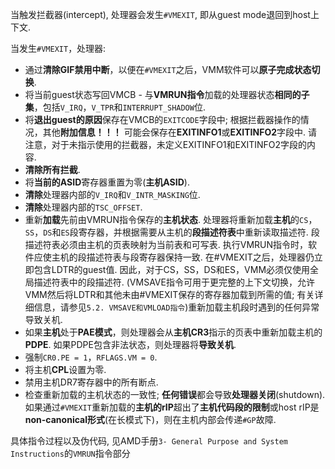 
当触发拦截器(intercept), 处理器会发生`#VMEXIT`, 即从guest mode退回到host上下文.

当发生`#VMEXIT`，处理器: 
* 通过**清除GIF禁用中断**，以便在`#VMEXIT`之后，VMM软件可以**原子完成状态切换**. 
* 将当前guest状态写回VMCB - 与**VMRUN指令**加载的处理器状态**相同的子集**，包括`V_IRQ`，`V_TPR`和`INTERRUPT_SHADOW`位. 
* 将**退出guest的原因**保存在VMCB的`EXITCODE`字段中; 根据拦截器操作的情况，其他**附加信息！！！** 可能会保存在**EXITINFO1**或**EXITINFO2**字段中. 请注意，对于未指示使用的拦截器，未定义EXITINFO1和EXITINFO2字段的内容. 
* **清除所有拦截**. 
* 将**当前的ASID**寄存器重置为零(**主机ASID**). 
* **清除**处理器内部的`V_IRQ`和`V_INTR_MASKING`位. 
* **清除**处理器内部的`TSC_OFFSET`. 
* 重新**加载**先前由VMRUN指令保存的**主机状态**. 处理器将重新加载**主机**的`CS`，`SS`，`DS`和`ES`段寄存器，并根据需要从主机的**段描述符表**中重新读取描述符. 段描述符表必须由主机的页表映射为当前表和可写表. 执行VMRUN指令时，软件应使主机的段描述符表与段寄存器保持一致. 在#VMEXIT之后，处理器仍立即包含LDTR的guest值. 因此，对于CS，SS，DS和ES，VMM必须仅使用全局描述符表中的段描述符.  (VMSAVE指令可用于更完整的上下文切换，允许VMM然后将LDTR和其他未由#VMEXIT保存的寄存器加载到所需的值; 有关详细信息，请参见`5.2. VMSAVE和VMLOAD指令`)重新加载主机段时遇到的任何异常导致关机. 
* 如果**主机**处于**PAE模式**，则处理器会从**主机CR3**指示的页表中重新加载主机的**PDPE**. 如果PDPE包含非法状态，则处理器将**导致关机**. 
* 强制`CR0.PE = 1`，`RFLAGS.VM = 0`. 
* 将主机**CPL**设置为零. 
* 禁用主机DR7寄存器中的所有断点. 
* 检查重新加载的主机状态的一致性; **任何错误**都会导致**处理器关闭**(shutdown). 如果通过`#VMEXIT`重新加载的**主机的rIP**超出了**主机代码段的限制**或host rIP是**non-canonical形式**(在长模式下)，则在主机内部会传递`#GP`故障. 

具体指令过程以及伪代码, 见AMD手册`3- General Purpose and System Instructions`的`VMRUN`指令部分